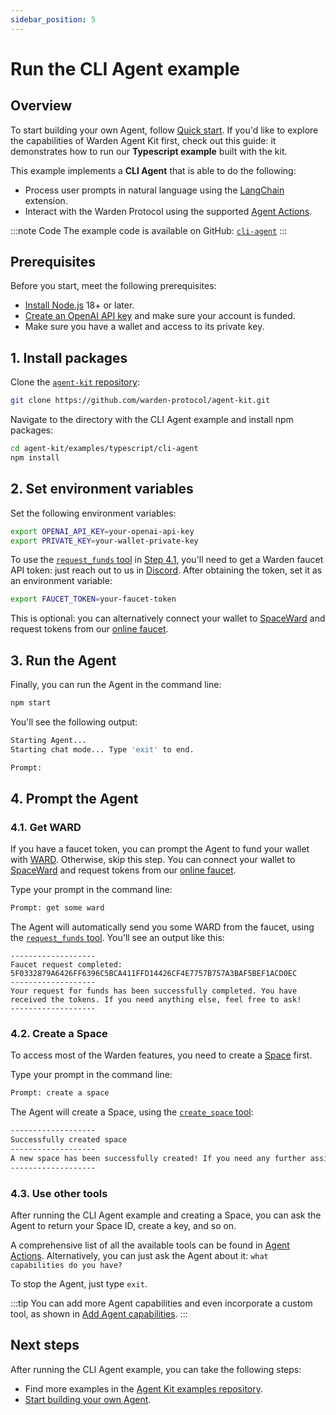 ```yaml
---
sidebar_position: 5
---
```


# Run the CLI Agent example

## Overview

To start building your own Agent, follow [Quick start](quick-start). If you'd like to explore the capabilities of Warden Agent Kit first, check out this guide: it demonstrates how to run our **Typescript example** built with the kit.

This example implements a **CLI Agent** that is able to do the following:

- Process user prompts in natural language using the [LangChain](add-agent-capabilities#incorporate-langchain-tools) extension.
- Interact with the Warden Protocol using the supported [Agent Actions](agent-actions).

:::note Code
The example code is available on GitHub: [`cli-agent`](https://github.com/warden-protocol/agent-kit/blob/main/examples/typescript/cli-agent/README.md)
:::

## Prerequisites

Before you start, meet the following prerequisites:

- [Install Node.js](https://nodejs.org/en/download) 18+ or later.
- [Create an OpenAI API key](https://platform.openai.com/docs/quickstart#create-and-export-an-api-key) and make sure your account is funded.
- Make sure you have a wallet and access to its private key.

## 1. Install packages

Clone the [`agent-kit` repository](https://github.com/warden-protocol/agent-kit):

```bash
git clone https://github.com/warden-protocol/agent-kit.git
```

Navigate to the directory with the CLI Agent example and install npm packages:

```bash
cd agent-kit/examples/typescript/cli-agent
npm install
```

## 2. Set environment variables

Set the following environment variables:

```bash
export OPENAI_API_KEY=your-openai-api-key
export PRIVATE_KEY=your-wallet-private-key
```

To use the [`request_funds` tool](agent-actions) in [Step 4.1](#41-get-ward), you'll need to get a Warden faucet API token: just reach out to us in [Discord](https://discord.com/invite/wardenprotocol). After obtaining the token, set it as an environment variable:

```bash
export FAUCET_TOKEN=your-faucet-token
```

This is optional: you can alternatively connect your wallet to [SpaceWard](https://spaceward.devnet.wardenprotocol.org) and request tokens from our [online faucet](https://faucet.devnet.wardenprotocol.org/).

## 3. Run the Agent

Finally, you can run the Agent in the command line:

```bash
npm start
```

You'll see the following output:

```bash
Starting Agent...
Starting chat mode... Type 'exit' to end.

Prompt:
```

## 4. Prompt the Agent

### 4.1. Get WARD

If you have a faucet token, you can prompt the Agent to fund your wallet with [WARD](/tokens/ward-token/ward). Otherwise, skip this step. You can connect your wallet to [SpaceWard](https://spaceward.devnet.wardenprotocol.org) and request tokens from our [online faucet](https://faucet.devnet.wardenprotocol.org/).

Type your prompt in the command line:

```bash
Prompt: get some ward
```

The Agent will automatically send you some WARD from the faucet, using the [`request_funds` tool](agent-actions). You'll see an output like this:

```
-------------------
Faucet request completed: 5F0332879A6426FF6396C5BCA411FFD14426CF4E7757B757A3BAF5BEF1ACD0EC
-------------------
Your request for funds has been successfully completed. You have received the tokens. If you need anything else, feel free to ask!
-------------------
```

### 4.2. Create a Space

To access most of the Warden features, you need to create a [Space](/learn/glossary#space) first.

Type your prompt in the command line:

```bash
Prompt: create a space
```

The Agent will create a Space, using the [`create_space` tool](agent-actions):

```bash
-------------------
Successfully created space
-------------------
A new space has been successfully created! If you need any further assistance, just let me know.
-------------------
```

### 4.3. Use other tools

After running the CLI Agent example and creating a Space, you can ask the Agent to return your Space ID, create a key, and so on.

A comprehensive list of all the available tools can be found in [Agent Actions](/build-an-agent/warden-agent-kit/agent-actions). Alternatively, you can just ask the Agent about it: `what capabilities do you have?`

To stop the Agent, just type `exit`.

:::tip
You can add more Agent capabilities and even incorporate a custom tool, as shown in [Add Agent capabilities](/build-an-agent/warden-agent-kit/add-agent-capabilities).
:::

## Next steps

After running the CLI Agent example, you can take the following steps:

- Find more examples in the [Agent Kit examples repository](https://github.com/warden-protocol/agent-kit-examples).
- [Start building your own Agent](quick-start).
